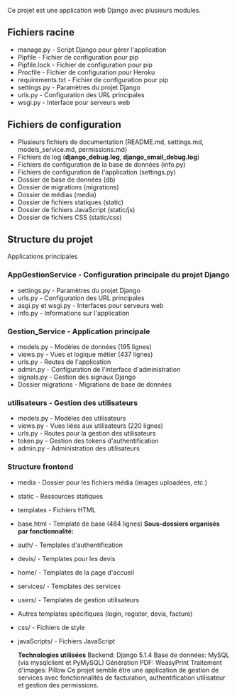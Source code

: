Ce projet est une application web Django avec plusieurs modules.

## Fichiers racine

- manage.py - Script Django pour gérer l'application
- Pipfile - Fichier de configuration pour pip
- Pipfile.lock - Fichier de configuration pour pip
- Procfile - Fichier de configuration pour Heroku
- requirements.txt - Fichier de configuration pour pip
- settings.py - Paramètres du projet Django
- urls.py - Configuration des URL principales
- wsgi.py - Interface pour serveurs web

## Fichiers de configuration

- Plusieurs fichiers de documentation (README.md, settings.md, models_service.md, permissions.md)
- Fichiers de log (**django_debug.log**, **django_email_debug.log**)
- Fichiers de configuration de la base de données (info.py)
- Fichiers de configuration de l'application (settings.py)
- Dossier de base de données (db)
- Dossier de migrations (migrations)
- Dossier de médias (media)
- Dossier de fichiers statiques (static)
- Dossier de fichiers JavaScript (static/js)
- Dossier de fichiers CSS (static/css)

## Structure du projet

Applications principales

### AppGestionService - Configuration principale du projet Django

- settings.py - Paramètres du projet Django
- urls.py - Configuration des URL principales
- asgi.py et wsgi.py - Interfaces pour serveurs web
- info.py - Informations sur l'application

### Gestion_Service - Application principale

- models.py - Modèles de données (195 lignes)
- views.py - Vues et logique métier (437 lignes)
- urls.py - Routes de l'application
- admin.py - Configuration de l'interface d'administration
- signals.py - Gestion des signaux Django
- Dossier migrations - Migrations de base de données

### utilisateurs - Gestion des utilisateurs

- models.py - Modèles des utilisateurs
- views.py - Vues liées aux utilisateurs (220 lignes)
- urls.py - Routes pour la gestion des utilisateurs
- token.py - Gestion des tokens d'authentification
- admin.py - Administration des utilisateurs

### Structure frontend

- media - Dossier pour les fichiers média (images uploadées, etc.)
- static - Ressources statiques
- templates - Fichiers HTML
- base.html - Template de base (484 lignes)
  **Sous-dossiers organisés par fonctionnalité:**
- auth/ - Templates d'authentification
- devis/ - Templates pour les devis
- home/ - Templates de la page d'accueil
- services/ - Templates des services
- users/ - Templates de gestion utilisateurs
- Autres templates spécifiques (login, register, devis, facture)
- css/ - Fichiers de style
- javaScripts/ - Fichiers JavaScript

  **Technologies utilisées**
  Backend: Django 5.1.4
  Base de données: MySQL (via mysqlclient et PyMySQL)
  Génération PDF: WeasyPrint
  Traitement d'images: Pillow
  Ce projet semble être une application de gestion de services avec fonctionnalités de facturation, authentification utilisateur et gestion des permissions.
